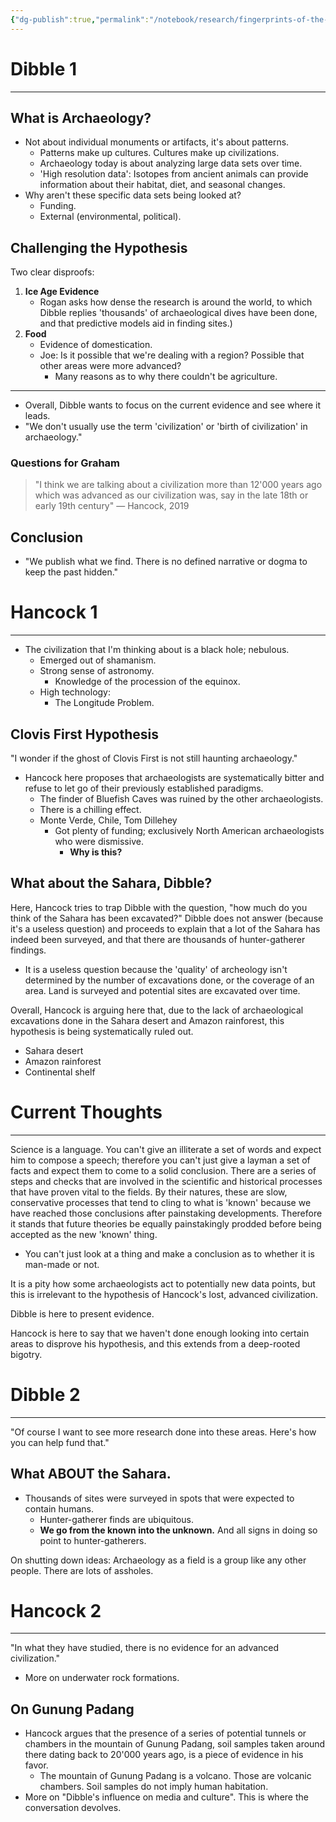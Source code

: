 ```yaml
---
{"dg-publish":true,"permalink":"/notebook/research/fingerprints-of-the-gods/jre-2136-flint-dibble-v-graham-hancock/"}
---
```


# Dibble 1
---
## What is Archaeology?
- Not about individual monuments or artifacts, it's about patterns.
	- Patterns make up cultures. Cultures make up civilizations.
	- Archaeology today is about analyzing large data sets over time.
	- 'High resolution data': Isotopes from ancient animals can provide information about their habitat, diet, and seasonal changes.
- Why aren't these specific data sets being looked at?
	- Funding.
	- External (environmental, political).
## Challenging the Hypothesis
Two clear disproofs:
1. **Ice Age Evidence**
	- Rogan asks how dense the research is around the world, to which Dibble replies 'thousands' of archaeological dives have been done, and that predictive models aid in finding sites.)
2. **Food**
	- Evidence of domestication.
	- Joe: Is it possible that we're dealing with a region? Possible that other areas were more advanced?
		- Many reasons as to why there couldn't be agriculture.
---
- Overall, Dibble wants to focus on the current evidence and see where it leads.
- "We don't usually use the term 'civilization' or 'birth of civilization' in archaeology."

### Questions for Graham
> "I think we are talking about a civilization more than 12'000 years ago which was advanced as our civilization was, say in the late 18th or early 19th century" — Hancock, 2019
## Conclusion
- "We publish what we find. There is no defined narrative or dogma to keep the past hidden."
# Hancock 1
---
- The civilization that I'm thinking about is a black hole; nebulous.
	- Emerged out of shamanism.
	- Strong sense of astronomy.
		- Knowledge of the procession of the equinox.
	- High technology:
		- The Longitude Problem.
## Clovis First Hypothesis
"I wonder if the ghost of Clovis First is not still haunting archaeology."
- Hancock here proposes that archaeologists are systematically bitter and refuse to let go of their previously established paradigms.
	- The finder of Bluefish Caves was ruined by the other archaeologists.
	- There is a chilling effect.
	- Monte Verde, Chile, Tom Dillehey
		- Got plenty of funding; exclusively North American archaeologists who were dismissive.
			- **Why is this?**
## What about the Sahara, Dibble?
Here, Hancock tries to trap Dibble with the question, "how much do you think of the Sahara has been excavated?" Dibble does not answer (because it's a useless question) and proceeds to explain that a lot of the Sahara has indeed been surveyed, and that there are thousands of hunter-gatherer findings.
- It is a useless question because the 'quality' of archeology isn't determined by the number of excavations done, or the coverage of an area. Land is surveyed and potential sites are excavated over time.

Overall, Hancock is arguing here that, due to the lack of archaeological excavations done in the Sahara desert and Amazon rainforest, this hypothesis is being systematically ruled out.
- Sahara desert
- Amazon rainforest
- Continental shelf

# Current Thoughts
---
Science is a language. You can't give an illiterate a set of words and expect him to compose a speech; therefore you can't just give a layman a set of facts and expect them to come to a solid conclusion. There are a series of steps and checks that are involved in the scientific and historical processes that have proven vital to the fields. By their natures, these are slow, conservative processes that tend to cling to what is 'known' because we have reached those conclusions after painstaking developments. Therefore it stands that future theories be equally painstakingly prodded before being accepted as the new 'known' thing.

- You can't just look at a thing and make a conclusion as to whether it is man-made or not. 

It is a pity how some archaeologists act to potentially new data points, but this is irrelevant to the hypothesis of Hancock's lost, advanced civilization.

Dibble is here to present evidence.

Hancock is here to say that we haven't done enough looking into certain areas to disprove his hypothesis, and this extends from a deep-rooted bigotry.

# Dibble 2
---
"Of course I want to see more research done into these areas. Here's how you can help fund that."
## What ABOUT the Sahara.
- Thousands of sites were surveyed in spots that were expected to contain humans.
	- Hunter-gatherer finds are ubiquitous.
	- **We go from the known into the unknown.** And all signs in doing so point to hunter-gatherers.

On shutting down ideas: Archaeology as a field is a group like any other people. There are lots of assholes.

# Hancock 2
---
"In what they have studied, there is no evidence for an advanced civilization."
- More on underwater rock formations.
## On Gunung Padang
- Hancock argues that the presence of a series of potential tunnels or chambers in the mountain of Gunung Padang, soil samples taken around there dating back to 20'000 years ago, is a piece of evidence in his favor.
	- The mountain of Gunung Padang is a volcano. Those are volcanic chambers. Soil samples do not imply human habitation.
- More on "Dibble's influence on media and culture". This is where the conversation devolves.